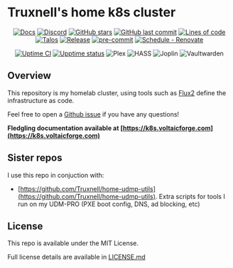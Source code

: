 # Truxnell's home k8s cluster

<div align="center">

[![Docs](https://img.shields.io/static/v1.svg?color=009688&labelColor=555555&logoColor=ffffff&style=for-the-badge&label=Cluster&message=Docs)](https://k8s.voltaicforge.com "Documentation for this repository.")
[![Discord](https://img.shields.io/discord/673534664354430999?color=7289da&label=DISCORD&style=for-the-badge&logo=discord)](https://discord.gg/sTMX7Vh "k8s at home Discord Community")
[![GitHub stars](https://img.shields.io/github/stars/Truxnell/home-cluster?color=green&style=for-the-badge)](https://github.com/Truxnell/home-cluster/stargazers "This repo star count")
[![GitHub last commit](https://img.shields.io/github/last-commit/Truxnell/home-cluster?color=purple&style=for-the-badge)](https://github.com/Truxnell/home-cluster/commits/main "Commit History")
[![Lines of code](https://img.shields.io/tokei/lines/github/Truxnell/home-cluster?style=for-the-badge)](https://github.com/Truxnell/home-cluster/graphs/contributors "Repo # lines of code")
[![Talos](https://img.shields.io/badge/OS-Talos-success?style=for-the-badge)](https://talos.dev "Talos OS")
[![Release](https://img.shields.io/github/v/release/Truxnell/home-cluster?style=for-the-badge)](https://github.com/Truxnell/home-cluster/releases "Repo releases")
[![pre-commit](https://img.shields.io/badge/pre--commit-enabled-brightgreen?logo=pre-commit&logoColor=white&style=for-the-badge&logo-pre-commit)](https://github.com/pre-commit/pre-commit "Precommit status")
[![Schedule - Renovate](https://img.shields.io/github/workflow/status/Truxnell/home-cluster/Schedule%20-%20Renovate?label=Renovate&logo=renovatebot&style=for-the-badge)](https://github.com/Truxnell/home-cluster/actions/workflows/schedule-renovate.yaml)

</div>

<div align="center">

[![Uptime CI](https://img.shields.io/github/workflow/status/Truxnell/upptime/Uptime%20CI?label=Upptime%20CI&style=for-the-badge)](https://github.com/Truxnell/upptime/actions?query=workflow%3A%22Uptime+CI%22)
[![Upptime status](https://img.shields.io/endpoint?label=Status%20page&style=for-the-badge&url=https%3A%2F%2Fraw.githubusercontent.com%2FTruxnell%2Fupptime%2Fmaster%2Fapi%2Fstatus%2Fuptime-month.json)](https://status.voltaicforge.com)
![Plex](https://img.shields.io/endpoint?label=Plex&logo=plex&style=for-the-badge&url=https%3A%2F%2Fraw.githubusercontent.com%2FTruxnell%2Fupptime%2Fmaster%2Fapi%2Fplex%2Fuptime-month.json)
![HASS](https://img.shields.io/endpoint?label=homeassistant&logo=homeassistant&style=for-the-badge&url=https%3A%2F%2Fraw.githubusercontent.com%2FTruxnell%2Fupptime%2Fmaster%2Fapi%2Fhome-assistant%2Fuptime-month.json)
![Joplin](https://img.shields.io/endpoint?label=Joplin&logo=joplin&style=for-the-badge&url=https%3A%2F%2Fraw.githubusercontent.com%2FTruxnell%2Fupptime%2Fmaster%2Fapi%2Fjoplin%2Fuptime-month.json)
![Vaultwarden](https://img.shields.io/endpoint?label=Vaultwarden&logo=bitwarden&style=for-the-badge&url=https%3A%2F%2Fraw.githubusercontent.com%2FTruxnell%2Fupptime%2Fmaster%2Fapi%2Fvaultwarden%2Fuptime-month.json)

</div>

## Overview

This repository is my homelab cluster, using tools such as [Flux2](https://github.com/fluxcd/flux2) define the infrastructure as code.

Feel free to open a [Github issue](https://github.com/Truxnell/home-cluster/issues/new) if you have any questions!

**Fledgling documentation available at [https://k8s.voltaicforge.com](https://k8s.voltaicforge.com)**

## Sister repos

I use this repo in conjuction with:

- [https://github.com/Truxnell/home-udmp-utils](https://github.com/Truxnell/home-udmp-utils).  Extra scripts for tools I run on my UDM-PRO (PXE boot config, DNS, ad blocking, etc)

## License

This repo is available under the MIT License.

Full license details are available in [LICENSE.md](LICENSE.md)
